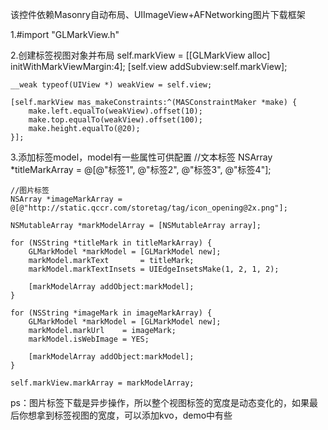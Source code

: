 该控件依赖Masonry自动布局、UIImageView+AFNetworking图片下载框架

1.#import "GLMarkView.h"

2.创建标签视图对象并布局
    self.markView = [[GLMarkView alloc] initWithMarkViewMargin:4];
    [self.view addSubview:self.markView];
    
    __weak typeof(UIView *) weakView = self.view;
    
    [self.markView mas_makeConstraints:^(MASConstraintMaker *make) {
        make.left.equalTo(weakView).offset(10);
        make.top.equalTo(weakView).offset(100);
        make.height.equalTo(@20);
    }];
    
3.添加标签model，model有一些属性可供配置
    //文本标签
    NSArray *titleMarkArray = @[@"标签1", @"标签2", @"标签3", @"标签4"];
    
    //图片标签
    NSArray *imageMarkArray = @[@"http://static.qccr.com/storetag/tag/icon_opening@2x.png"];
    
    NSMutableArray *markModelArray = [NSMutableArray array];
    
    for (NSString *titleMark in titleMarkArray) {
        GLMarkModel *markModel = [GLMarkModel new];
        markModel.markText       = titleMark;
        markModel.markTextInsets = UIEdgeInsetsMake(1, 2, 1, 2);
        
        [markModelArray addObject:markModel];
    }
    
    for (NSString *imageMark in imageMarkArray) {
        GLMarkModel *markModel = [GLMarkModel new];
        markModel.markUrl    = imageMark;
        markModel.isWebImage = YES;
        
        [markModelArray addObject:markModel];
    }
    
    self.markView.markArray = markModelArray;
    
ps：图片标签下载是异步操作，所以整个视图标签的宽度是动态变化的，如果最后你想拿到标签视图的宽度，可以添加kvo，demo中有些
